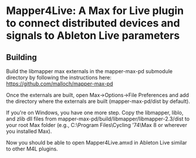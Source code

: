 # Mapper4Live: A Max for Live plugin to connect distributed devices and signals to Ableton Live parameters

## Building

Build the libmapper max externals in the mapper-max-pd submodule directory by following the instructions here: https://github.com/malloch/mapper-max-pd

Once the externals are built, open Max->Options->File Preferences and add the directory where the externals are built (mapper-max-pd/dist by default).

If you're on Windows, you have one more step. Copy the libmapper, liblo, and zlib dll files from mapper-max-pd/build/libmapper/libmapper-2.3/dist to your root Max folder (e.g., C:\Program Files\Cycling '74\Max 8 or wherever you installed Max).

Now you should be able to open Mapper4Live.amxd in Ableton Live similar to other M4L plugins.
